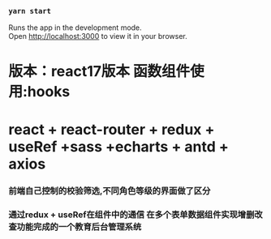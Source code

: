 ### `yarn start`

Runs the app in the development mode.\
Open [http://localhost:3000](http://localhost:3000) to view it in your browser.

# 版本：react17版本  函数组件使用:hooks 
# react + react-router + redux + useRef +sass +echarts + antd + axios

### 前端自己控制的校验筛选,不同角色等级的界面做了区分
### 通过redux + useRef在组件中的通信 在多个表单数据组件实现增删改查功能完成的一个教育后台管理系统
